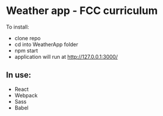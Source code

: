 # Weather app - FCC curriculum

To install:

- clone repo
- cd into WeatherApp folder
- npm start
- application will run at http://127.0.0.1:3000/


## In use:

- React
- Webpack
- Sass
- Babel

